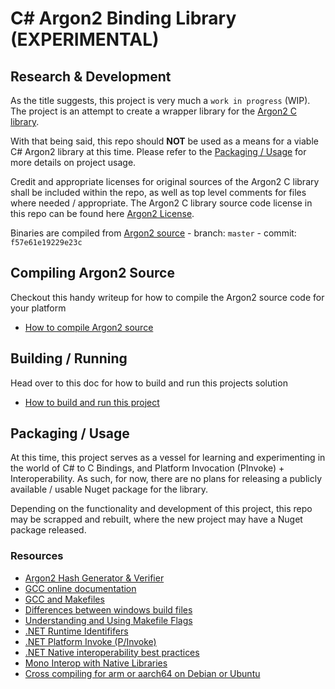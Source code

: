 # C# Argon2 Binding Library (EXPERIMENTAL)

## Research & Development

As the title suggests, this project is very much a `work in progress` (WIP). The project is an attempt to create a
wrapper library for the [Argon2 C library](https://github.com/P-H-C/phc-winner-argon2).

With that being said, this repo should **NOT** be used as a means for a viable C# Argon2 library at this time. Please
refer to the [Packaging / Usage](#packaging--usage) for more details on project usage.

Credit and appropriate licenses for original sources of the Argon2 C library shall be included within the repo, as well
as top level comments for files where needed / appropriate. The Argon2 C library source code license in this repo can be found
here [Argon2 License](licenses/PHC-WINNER-ARGON2_LICENSE.txt).

Binaries are compiled from [Argon2 source](https://github.com/P-H-C/phc-winner-argon2) - branch: `master` -
commit: `f57e61e19229e23c`

## Compiling Argon2 Source

Checkout this handy writeup for how to compile the Argon2 source code for your platform

- [How to compile Argon2 source](docs/CompilingArgon2Source.md)

## Building / Running

Head over to this doc for how to build and run this projects solution

- [How to build and run this project](docs/BuildingAndRunningProject.md)

## Packaging / Usage

At this time, this project serves as a vessel for learning and experimenting in the world of C# to C Bindings, and
Platform Invocation (PInvoke) + Interoperability. As such, for now, there are no plans for releasing a publicly
available / usable Nuget package for the library.

Depending on the functionality and development of this project, this repo may be scrapped and rebuilt, where the new
project may have a Nuget package released.

### Resources
- [Argon2 Hash Generator & Verifier](https://argon2.online/)
- [GCC online documentation](https://gcc.gnu.org/onlinedocs/)
- [GCC and Makefiles](https://youtu.be/OnEF1MexJlI)
- [Differences between windows build files](https://github.com/P-H-C/phc-winner-argon2/issues/258)
- [Understanding and Using Makefile Flags](https://earthly.dev/blog/make-flags/)
- [.NET Runtime Identififers](https://docs.microsoft.com/en-us/dotnet/core/rid-catalog)
- [.NET Platform Invoke (P/Invoke)](https://docs.microsoft.com/en-us/dotnet/standard/native-interop/pinvoke)
- [.NET Native interoperability best practices](https://docs.microsoft.com/en-us/dotnet/standard/native-interop/best-practices)
- [Mono Interop with Native Libraries](https://www.mono-project.com/docs/advanced/pinvoke/)
- [Cross compiling for arm or aarch64 on Debian or Ubuntu](https://jensd.be/1126/linux/cross-compiling-for-arm-or-aarch64-on-debian-or-ubuntu)